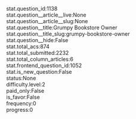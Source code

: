 stat.question_id:1138  
stat.question__article__live:None  
stat.question__article__slug:None  
stat.question__title:Grumpy Bookstore Owner  
stat.question__title_slug:grumpy-bookstore-owner  
stat.question__hide:False  
stat.total_acs:874  
stat.total_submitted:2232  
stat.total_column_articles:6  
stat.frontend_question_id:1052  
stat.is_new_question:False  
status:None  
difficulty.level:2  
paid_only:False  
is_favor:False  
frequency:0  
progress:0  
